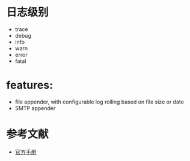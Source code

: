 
# 日志级别
- trace
- debug
- info
- warn
- error
- fatal

# features:
- file appender, with configurable log rolling based on file size or date
- SMTP appender

# 参考文献
- [官方手册](https://log4js-node.github.io/log4js-node/index.html)
